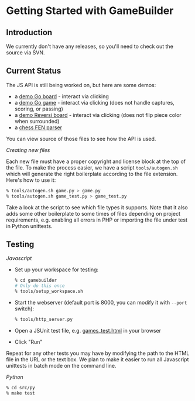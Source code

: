 Getting Started with GameBuilder
================================

Introduction
------------

We currently don't have any releases, so you'll need to check out the source via SVN.

Current Status
--------------

The JS API is still being worked on, but here are some demos:

* a [demo Go board](https://mbrukman.github.io/gamebuilder/demo/go_board.html) -
  interact via clicking
* a [demo Go game](https://mbrukman.github.io/gamebuilder/demo/go_game.html) -
  interact via clicking (does not handle captures, scoring, or passing)
* a [demo Reversi board](https://mbrukman.github.io/gamebuilder/demo/reversi_board.html) -
  interact via clicking (does not flip piece color when surrounded)
* a [chess FEN parser](https://mbrukman.github.io/gamebuilder/demo/chess_fen.html)

You can view source of those files to see how the API is used.

*Creating new files*

Each new file must have a proper copyright and license block at the top of the
file.  To make the process easier, we have a script `tools/autogen.sh` which
will generate the right boilerplate according to the file extension.  Here's
how to use it:

```bash
% tools/autogen.sh game.py > game.py
% tools/autogen.sh game_test.py > game_test.py
```

Take a look at the script to see which file types it supports.  Note that it
also adds some other boilerplate to some times of files depending on project
requirements, e.g. enabling all errors in PHP or importing the file under test
in Python unittests.

Testing
-------

*Javascript*

* Set up your workspace for testing:

  ```bash
  % cd gamebuilder
  # Only do this once
  % tools/setup_workspace.sh
  ```

* Start the webserver (default port is 8000, you can modify it with `--port` switch):

  ```bash
  % tools/http_server.py
  ```

* Open a JSUnit test file, e.g.
  [games_test.html](http://localhost:8000/third_party/jsunit/testRunner.html?testpage=/tests/js/games/games_test.html)
  in your browser

* Click "Run"

Repeat for any other tests you may have by modifying the path to the HTML file
in the URL or the text box. We plan to make it easier to run all Javascript
unittests in batch mode on the command line.

*Python*

```bash
% cd src/py
% make test
```
